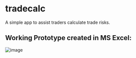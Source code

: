 # tradecalc
A simple app to assist traders calculate trade risks.


## Working Prototype created in MS Excel:
![image](https://user-images.githubusercontent.com/52524021/185742740-dd1f1036-0166-43bf-bdcc-f5783ad165b6.png)
